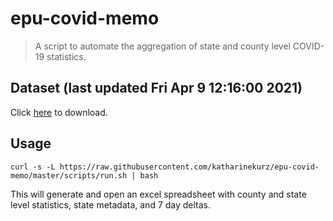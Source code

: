# epu-covid-memo

> A script to automate the aggregation of state and county level COVID-19 statistics.

<!-- tmpl start -->

## Dataset (last updated Fri Apr  9 12:16:00 2021)

Click [here](https://covid-artifacts.s3.amazonaws.com/records/2021-4-9-12160-covid_artifact.xls) to download.

<!-- tmpl end -->

## Usage

```
curl -s -L https://raw.githubusercontent.com/katharinekurz/epu-covid-memo/master/scripts/run.sh | bash
```

This will generate and open an excel spreadsheet with county and state level statistics, state metadata, and 7 day deltas.